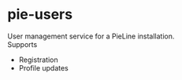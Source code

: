 # pie-users
User management service for a PieLine installation.  
Supports
* Registration
* Profile updates
